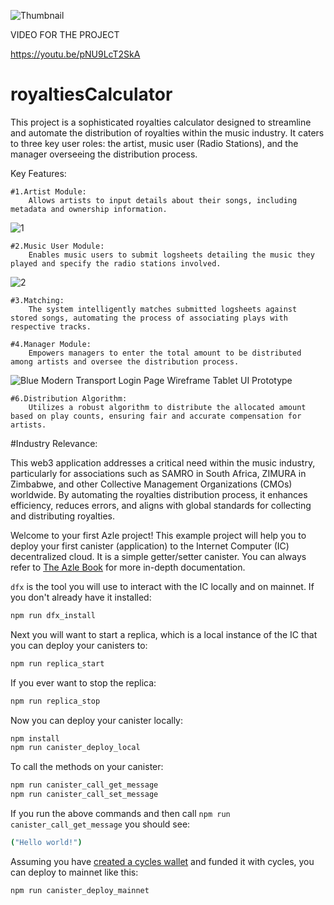 
![Thumbnail](https://github.com/Malcom-gif/Royalties-Calculator/assets/94373433/46e949ed-2028-48c0-9414-fba307b6c815)

VIDEO FOR THE PROJECT

https://youtu.be/pNU9LcT2SkA

# royaltiesCalculator
This project is a sophisticated royalties calculator designed to streamline and automate the distribution of royalties within the music industry. It caters to three key user roles: the artist, music user (Radio Stations), and the manager overseeing the distribution process.

Key Features:

    #1.Artist Module:
        Allows artists to input details about their songs, including metadata and ownership information.
![1](https://github.com/Malcom-gif/Royalties-Calculator/assets/94373433/6a0b3af4-e173-4452-880f-1d65d5def316)

        
    #2.Music User Module:
        Enables music users to submit logsheets detailing the music they played and specify the radio stations involved.
![2](https://github.com/Malcom-gif/Royalties-Calculator/assets/94373433/1891915e-c393-4d07-b79d-796f6bae5f1c)

        

    #3.Matching:
        The system intelligently matches submitted logsheets against stored songs, automating the process of associating plays with respective tracks.

    #4.Manager Module:
        Empowers managers to enter the total amount to be distributed among artists and oversee the distribution process.

![Blue Modern Transport Login Page Wireframe Tablet UI Prototype](https://github.com/Malcom-gif/Royalties-Calculator/assets/94373433/2567df6f-4d87-4977-9c82-dfe0ec2b6c7d)
  

    #6.Distribution Algorithm:
        Utilizes a robust algorithm to distribute the allocated amount based on play counts, ensuring fair and accurate compensation for artists.

#Industry Relevance:

This web3 application addresses a critical need within the music industry, particularly for associations such as SAMRO in South Africa, ZIMURA in Zimbabwe, and other Collective Management Organizations (CMOs) worldwide. By automating the royalties distribution process, it enhances efficiency, reduces errors, and aligns with global standards for collecting and distributing royalties.

Welcome to your first Azle project! This example project will help you to deploy your first canister (application) to the Internet Computer (IC) decentralized cloud. It is a simple getter/setter canister. You can always refer to [The Azle Book](https://demergent-labs.github.io/azle/) for more in-depth documentation.

`dfx` is the tool you will use to interact with the IC locally and on mainnet. If you don't already have it installed:

```bash
npm run dfx_install
```

Next you will want to start a replica, which is a local instance of the IC that you can deploy your canisters to:

```bash
npm run replica_start
```

If you ever want to stop the replica:

```bash
npm run replica_stop
```

Now you can deploy your canister locally:

```bash
npm install
npm run canister_deploy_local
```

To call the methods on your canister:

```bash
npm run canister_call_get_message
npm run canister_call_set_message
```

If you run the above commands and then call `npm run canister_call_get_message` you should see:

```bash
("Hello world!")
```

Assuming you have [created a cycles wallet](https://internetcomputer.org/docs/current/developer-docs/quickstart/network-quickstart) and funded it with cycles, you can deploy to mainnet like this:

```bash
npm run canister_deploy_mainnet
```
